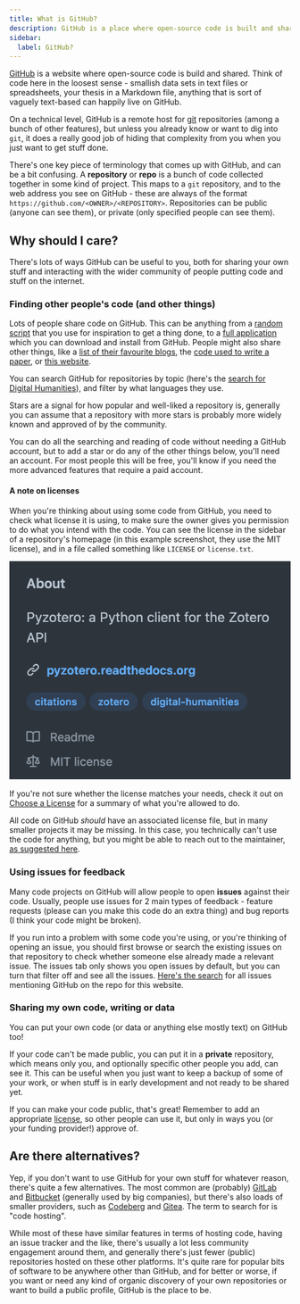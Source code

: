 ```yaml
---
title: What is GitHub?
description: GitHub is a place where open-source code is built and shared
sidebar:
  label: GitHub?
---
```


[GitHub](https://github.com) is a website where open-source code is build and shared. Think of code here in the loosest sense - smallish data sets in text files or spreadsheets, your thesis in a Markdown file, anything that is sort of vaguely text-based can happily live on GitHub.

On a technical level, GitHub is a remote host for [git](https://git-scm.com/book/) repositories (among a bunch of other features), but unless you already know or want to dig into `git`, it does a really good job of hiding that complexity from you when you just want to get stuff done.

There's one key piece of terminology that comes up with GitHub, and can be a bit confusing. A **repository** or **repo** is a bunch of code collected together in some kind of project. This maps to a `git` repository, and to the web address you see on GitHub - these are always of the format `https://github.com/<OWNER>/<REPOSITORY>`. Repositories can be public (anyone can see them), or private (only specified people can see them).

## Why should I care?

There's lots of ways GitHub can be useful to you, both for sharing your own stuff and interacting with the wider community of people putting code and stuff on the internet.

### Finding other people's code (and other things)

Lots of people share code on GitHub. This can be anything from a [random script](https://github.com/caro401/raycast-commands) that you use for inspiration to get a thing done, to a [full application](https://github.com/tropy/tropy) which you can download and install from GitHub. People might also share other things, like a [list of their favourite blogs](https://github.com/simevidas/web-dev-feeds), the [code used to write a paper](https://github.com/0x454447415244/HandwritingRecognitionSystem), or [this website](https://github.com/codexfelis/oratio).

You can search GitHub for repositories by topic (here's the [search for Digital Humanities](https://github.com/topics/digital-humanities)), and filter by what languages they use.

Stars are a signal for how popular and well-liked a repository is, generally you can assume that a repository with more stars is probably more widely known and approved of by the community.

You can do all the searching and reading of code without needing a GitHub account, but to add a star or do any of the other things below, you'll need an account. For most people this will be free, you'll know if you need the more advanced features that require a paid account.

#### A note on licenses

When you're thinking about using some code from GitHub, you need to check what license it is using, to make sure the owner gives you permission to do what you intend with the code. You can see the license in the sidebar of a repository's homepage (in this example screenshot, they use the MIT license), and in a file called something like `LICENSE` or `license.txt`.

![Screenshot of the right sidebar of a repository on GitHub, showing that the project uses the MIT license](./license.png)

If you're not sure whether the license matches your needs, check it out on [Choose a License](https://choosealicense.com/licenses/) for a summary of what you're allowed to do.

All code on GitHub _should_ have an associated license file, but in many smaller projects it may be missing. In this case, you technically can't use the code for anything, but you might be able to reach out to the maintainer, [as suggested here](https://choosealicense.com/no-permission/).

### Using issues for feedback

Many code projects on GitHub will allow people to open **issues** against their code. Usually, people use issues for 2 main types of feedback - feature requests (please can you make this code do an extra thing) and bug reports (I think your code might be broken).

If you run into a problem with some code you're using, or you're thinking of opening an issue, you should first browse or search the existing issues on that repository to check whether someone else already made a relevant issue. The issues tab only shows you open issues by default, but you can turn that filter off and see all the issues. [Here's the search](https://github.com/codexfelis/oratio/issues?q=is%3Aissue+github) for all issues mentioning GitHub on the repo for this website.

### Sharing my own code, writing or data

You can put your own code (or data or anything else mostly text) on GitHub too!

If your code can't be made public, you can put it in a **private** repository, which means only you, and optionally specific other people you add, can see it. This can be useful when you just want to keep a backup of some of your work, or when stuff is in early development and not ready to be shared yet.

If you can make your code public, that's great! Remember to add an appropriate [license](#a-note-on-licenses), so other people can use it, but only in ways you (or your funding provider!) approve of.

## Are there alternatives?

Yep, if you don't want to use GitHub for your own stuff for whatever reason, there's quite a few alternatives. The most common are (probably) [GitLab](https://about.gitlab.com/) and [Bitbucket](https://bitbucket.org/product) (generally used by big companies), but there's also loads of smaller providers, such as [Codeberg](https://codeberg.org/) and [Gitea](https://about.gitea.com/). The term to search for is "code hosting".

While most of these have similar features in terms of hosting code, having an issue tracker and the like, there's usually a lot less community engagement around them, and generally there's just fewer (public) repositories hosted on these other platforms. It's quite rare for popular bits of software to be anywhere other than GitHub, and for better or worse, if you want or need any kind of organic discovery of your own repositories or want to build a public profile, GitHub is the place to be.
